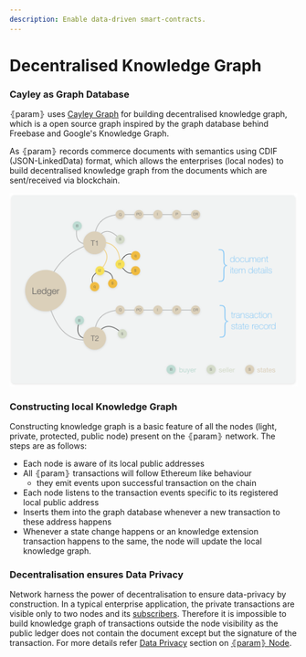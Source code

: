 ```yaml
---
description: Enable data-driven smart-contracts.
---
```


# Decentralised Knowledge Graph

### Cayley as Graph Database

⦃param⦄ uses [Cayley Graph](https://cayley.io) for building decentralised knowledge graph, which is a open source graph inspired by the graph database behind Freebase and Google's Knowledge Graph.

As ⦃param⦄ records commerce documents with semantics using CDIF \(JSON-LinkedData\) format, which allows the enterprises \(local nodes\) to build decentralised knowledge graph from the documents which are sent/received via blockchain.

![](../.gitbook/assets/image%20%284%29.png)

### Constructing local Knowledge Graph

Constructing knowledge graph is a basic feature of all the nodes \(light, private, protected, public node\) present on the ⦃param⦄ network. The steps are as follows:

* Each node is aware of its local public addresses
* All ⦃param⦄ transactions will follow Ethereum like behaviour
  * they emit events upon successful transaction on the chain
* Each node listens to the transaction events specific to its registered local public address
* Inserts them into the graph database whenever a new transaction to these address happens
* Whenever a state change happens or an knowledge extension transaction happens to the same, the node will update the local knowledge graph.

### Decentralisation ensures Data Privacy

Network harness the power of decentralisation to ensure data-privacy by construction. In a typical enterprise application, the private transactions are visible only to two nodes and its [subscribers](param-node.md#subscribers). Therefore it is impossible to build knowledge graph of transactions outside the node visibility as the public ledger does not contain the document except but the signature of the transaction. For more details refer [Data Privacy](param-node.md#data-privacy) section on [⦃param⦄ Node](param-node.md).



